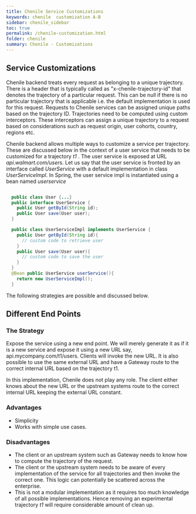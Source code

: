 ```yaml
---
title: Chenile Service Customizations
keywords: chenile  customization A-B
sidebar: chenile_sidebar
toc: true
permalink: /chenile-customization.html
folder: chenile
summary: Chenile - Customizations
---
```


## Service Customizations
Chenile backend treats every request as belonging to a unique trajectory. There is a header that is typically called as "x-chenile-trajectory-id" that denotes the trajectory of a particular request. This can be null if there is no particular trajectory that is applicable i.e. the default implementation is used for this request. Requests to Chenile services can be assigned unique paths based on the trajectory ID. Trajectories need to be computed using custom interceptors. These interceptors can assign a unique trajectory to a request based on considerations such as request origin, user cohorts, country, regions etc. 

Chenile backend allows multiple ways to customize a service per trajectory. These are discussed below in the context of a user service that needs to be customized for a trajectory _t1_ . The user service is exposed at URL _api.walmart.com/users_. Let us say that the user service is fronted by an interface called _UserService_ with a default implementation in class _UserServiceImpl_. In Spring, the user service impl is instantiated using a bean named _userservice_ 

```java

  public class User {...}
  public interface UserService {
    public User getById(String id);
    public User save(User user);
  }

  public class UserServiceImpl implements UserService {
    public User getById(String id){
      // custom code to retrieve user
    }
    public User save(User user){
      // custom code to save the user
    }
  }
  @Bean public UserService userService(){
  	return new UserServiceImpl();
  }

```

The following strategies are possible and discussed below.

## Different End Points
### The Strategy
Expose the service using a new end point. 
We will merely generate it as if it is a new service and expose it using a new URL say, api.mycompany.com/t1/users. Clients will invoke the new URL. It is also possible to use the same external URL and have a Gateway route to the correct internal URL based on the trajectory t1. 

In this implementation, Chenile does not play any role. The client either knows about the new URL or the upstream systems route to the correct internal URL keeping the external URL constant. 
### Advantages
* Simplicity
* Works with simple use cases. 
### Disadvantages
* The client or an upstream system such as Gateway needs to know how to compute the trajectory of the request. 
* The client or the upstream system needs to be aware of every implementation of the service for all trajectories and then invoke the correct one. This logic can potentially be scattered across the enterprise.
* This is not a modular implementation as it requires too much knowledge of all possible implementations. Hence removing an experimental trajectory _t1_ will require considerable amount of clean up. 



